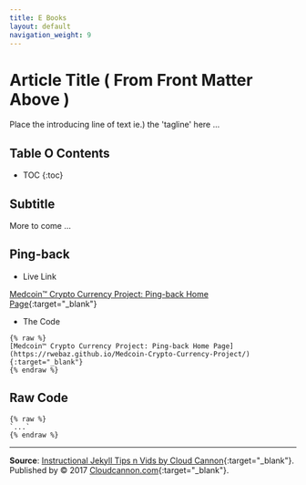 ```yaml
---
title: E Books
layout: default
navigation_weight: 9
---
```

# Article Title ( From Front Matter Above )

Place the introducing line of text ie.) the 'tagline' here ...

## Table O Contents

- TOC
{:toc}

## Subtitle

More to come ...

## Ping-back

- Live Link

[Medcoin™ Crypto Currency Project: Ping-back Home Page](https://rwebaz.github.io/Medcoin-Crypto-Currency-Project/){:target="_blank"}

- The Code

```liquid
{% raw %}
[Medcoin™ Crypto Currency Project: Ping-back Home Page](https://rwebaz.github.io/Medcoin-Crypto-Currency-Project/){:target="_blank"}
{% endraw %}
```

## Raw Code

```liquid
{% raw %}
`...`
{% endraw %}
```

***

**Source**: [Instructional Jekyll Tips n Vids by Cloud Cannon](https://learn.cloudcannon.com/){:target="_blank"}. Published by © 2017 [Cloudcannon.com](https://www.cloudcannon.com){:target="_blank"}.
